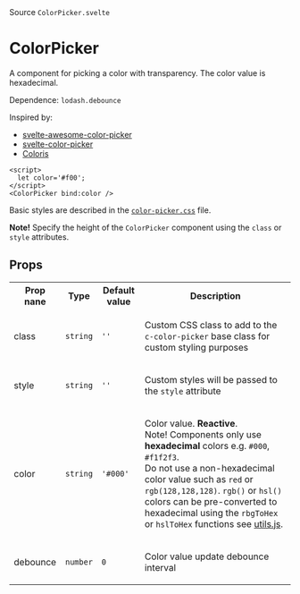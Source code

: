 <div class="component__source">Source <code>ColorPicker.svelte</code></div>
<h1 class="component__name">ColorPicker</h1>
<div class="component__comment"><p>A component for picking a color with transparency. The color value is hexadecimal.</p>
<p>Dependence: <code>lodash.debounce</code></p>
<p>Inspired by:</p>
<ul>
<li><a href="https://svelte-awesome-color-picker.vercel.app/">svelte-awesome-color-picker</a></li>
<li><a href="https://github.com/efeskucuk/svelte-color-picker">svelte-color-picker</a></li>
<li><a href="https://github.com/mdbassit/Coloris">Coloris</a></li>
</ul>
<pre><code class="language-tsx">&lt;script&gt;
  let color=&#39;#f00&#39;;
&lt;/script&gt;
&lt;ColorPicker bind:color /&gt;
</code></pre>
<p>Basic styles are described in the <a href="https://github.com/andrey-pavlenko/svelte-components/blob/main/packages/color/color-picker.css"><code>color-picker.css</code></a> file.</p>
<p><strong>Note!</strong> Specify the height of the <code>ColorPicker</code> component using the <code>class</code> or <code>style</code> attributes.</p>
</div>
<h2 class="component-tbl-header">Props</h2><table><tr><th>Prop nane</th><th>Type</th><th>Default value</th><th>Description</th></tr><tr><td class="prop__name">class</td>
<td class="prop__type"><code>string</code></td>
<td class="prop__value"><code>''</code></td>
<td class="prop__description"><p>Custom CSS class to add to the <code>c-color-picker</code> base class for custom styling purposes</p>
</td></tr>
<tr><td class="prop__name">style</td>
<td class="prop__type"><code>string</code></td>
<td class="prop__value"><code>''</code></td>
<td class="prop__description"><p>Custom styles will be passed to the <code>style</code> attribute</p>
</td></tr>
<tr><td class="prop__name">color</td>
<td class="prop__type"><code>string</code></td>
<td class="prop__value"><code>'#000'</code></td>
<td class="prop__description"><p>Color value. <strong>Reactive</strong>.<br />Note! Components only use <strong>hexadecimal</strong> colors e.g. <code>#000</code>, <code>#f1f2f3</code>.<br />Do not use a non-hexadecimal color value such as <code>red</code> or <code>rgb(128,128,128)</code>. <code>rgb()</code> or <code>hsl()</code> colors can be pre-converted to hexadecimal using the <code>rbgToHex</code> or <code>hslToHex</code> functions see <a href="https://github.com/andrey-pavlenko/svelte-components/blob/main/packages/color/utils.js">utils.js</a>.</p>
</td></tr>
<tr><td class="prop__name">debounce</td>
<td class="prop__type"><code>number</code></td>
<td class="prop__value"><code>0</code></td>
<td class="prop__description"><p>Color value update debounce interval</p>
</td></tr></table>